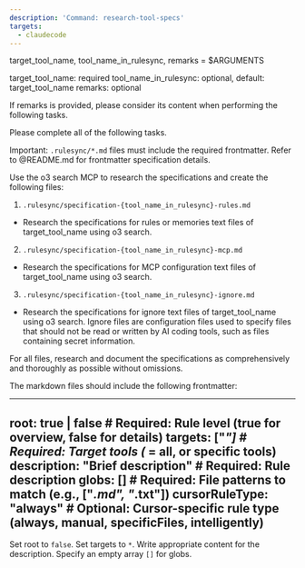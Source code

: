 ```yaml
---
description: 'Command: research-tool-specs'
targets:
  - claudecode
---
```


target_tool_name, tool_name_in_rulesync, remarks = $ARGUMENTS

target_tool_name: required
tool_name_in_rulesync: optional, default: target_tool_name
remarks: optional

If remarks is provided, please consider its content when performing the following tasks.

Please complete all of the following tasks.

Important: `.rulesync/*.md` files must include the required frontmatter. Refer to @README.md for frontmatter specification details.

Use the o3 search MCP to research the specifications and create the following files:

1. `.rulesync/specification-{tool_name_in_rulesync}-rules.md`
  - Research the specifications for rules or memories text files of target_tool_name using o3 search.
2. `.rulesync/specification-{tool_name_in_rulesync}-mcp.md`
  - Research the specifications for MCP configuration text files of target_tool_name using o3 search.
3. `.rulesync/specification-{tool_name_in_rulesync}-ignore.md`
  - Research the specifications for ignore text files of target_tool_name using o3 search. Ignore files are configuration files used to specify files that should not be read or written by AI coding tools, such as files containing secret information.

For all files, research and document the specifications as comprehensively and thoroughly as possible without omissions.

The markdown files should include the following frontmatter:

---
root: true | false               # Required: Rule level (true for overview, false for details)
targets: ["*"]                   # Required: Target tools (* = all, or specific tools)
description: "Brief description" # Required: Rule description
globs: []                        # Required: File patterns to match (e.g., ["*.md", "*.txt"])
cursorRuleType: "always"         # Optional: Cursor-specific rule type (always, manual, specificFiles, intelligently)
---

Set root to `false`. Set targets to `*`. Write appropriate content for the description. Specify an empty array `[]` for globs.